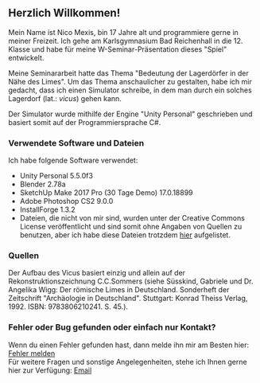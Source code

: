 ## Herzlich Willkommen!

Mein Name ist Nico Mexis, bin 17 Jahre alt und programmiere gerne in meiner Freizeit. Ich gehe am Karlsgymnasium Bad Reichenhall in die 12. Klasse und habe für meine W-Seminar-Präsentation dieses "Spiel" entwickelt.

Meine Seminararbeit hatte das Thema "Bedeutung der Lagerdörfer in der Nähe des Limes". Um das Thema anschaulicher zu gestalten, habe ich mir gedacht, dass ich einen Simulator schreibe, in dem man durch ein solches Lagerdorf (lat.: _vicus_) gehen kann.

Der Simulator wurde mithilfe der Engine "Unity Personal" geschrieben und basiert somit auf der Programmiersprache C#.

### Verwendete Software und Dateien

Ich habe folgende Software verwendet:<br>
 - Unity Personal 5.5.0f3<br>
 - Blender 2.78a<br>
 - SketchUp Make 2017 Pro (30 Tage Demo) 17.0.18899<br>
 - Adobe Photoshop CS2 9.0.0<br>
 - InstallForge 1.3.2<br>
 - Dateien, die nicht von mir sind, wurden unter der Creative Commons License veröffentlicht und sind somit ohne Angaben von Quellen zu benutzen, aber ich habe diese Dateien trotzdem [hier]() aufgelistet.

### Quellen

Der Aufbau des Vicus basiert einzig und allein auf der Rekonstruktionszeichnung C.C.Sommers (siehe Süsskind, Gabriele und Dr. Angelika Wigg: Der römische Limes in Deutschland. Sonderheft der Zeitschrift "Archäologie in Deutschland". Stuttgart: Konrad Theiss Verlag, 1992. ISBN: 9783806210241. S. 45.).

### Fehler oder Bug gefunden oder einfach nur Kontakt?

Wenn du einen Fehler gefunden hast, dann melde ihn mir am Besten hier: [Fehler melden](https://github.com/ThexXTURBOXx/VicusSim2017/issues/new)<br> Für weitere Fragen und sonstige Angelegenheiten, stehe ich Ihnen gerne hier zur Verfügung: [Email](mailto:nico.mexis@kabelmail.de)
